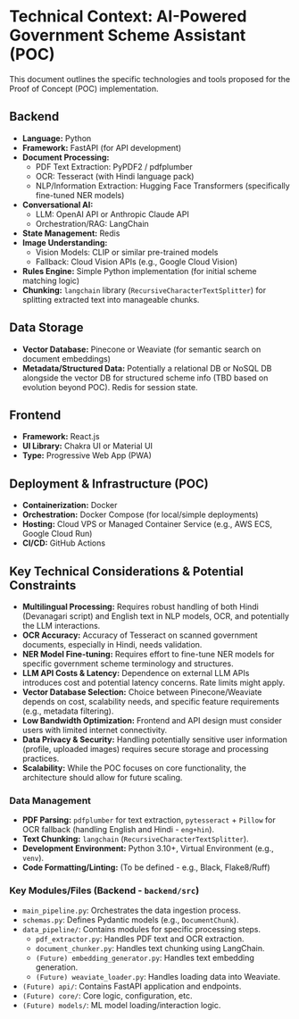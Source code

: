 # Technical Context: AI-Powered Government Scheme Assistant (POC)

This document outlines the specific technologies and tools proposed for the Proof of Concept (POC) implementation.

## Backend

*   **Language:** Python
*   **Framework:** FastAPI (for API development)
*   **Document Processing:**
    *   PDF Text Extraction: PyPDF2 / pdfplumber
    *   OCR: Tesseract (with Hindi language pack)
    *   NLP/Information Extraction: Hugging Face Transformers (specifically fine-tuned NER models)
*   **Conversational AI:**
    *   LLM: OpenAI API or Anthropic Claude API
    *   Orchestration/RAG: LangChain
*   **State Management:** Redis
*   **Image Understanding:**
    *   Vision Models: CLIP or similar pre-trained models
    *   Fallback: Cloud Vision APIs (e.g., Google Cloud Vision)
*   **Rules Engine:** Simple Python implementation (for initial scheme matching logic)
*   **Chunking:** `langchain` library (`RecursiveCharacterTextSplitter`) for splitting extracted text into manageable chunks.

## Data Storage

*   **Vector Database:** Pinecone or Weaviate (for semantic search on document embeddings)
*   **Metadata/Structured Data:** Potentially a relational DB or NoSQL DB alongside the vector DB for structured scheme info (TBD based on evolution beyond POC). Redis for session state.

## Frontend

*   **Framework:** React.js
*   **UI Library:** Chakra UI or Material UI
*   **Type:** Progressive Web App (PWA)

## Deployment & Infrastructure (POC)

*   **Containerization:** Docker
*   **Orchestration:** Docker Compose (for local/simple deployments)
*   **Hosting:** Cloud VPS or Managed Container Service (e.g., AWS ECS, Google Cloud Run)
*   **CI/CD:** GitHub Actions

## Key Technical Considerations & Potential Constraints

*   **Multilingual Processing:** Requires robust handling of both Hindi (Devanagari script) and English text in NLP models, OCR, and potentially the LLM interactions.
*   **OCR Accuracy:** Accuracy of Tesseract on scanned government documents, especially in Hindi, needs validation.
*   **NER Model Fine-tuning:** Requires effort to fine-tune NER models for specific government scheme terminology and structures.
*   **LLM API Costs & Latency:** Dependence on external LLM APIs introduces cost and potential latency concerns. Rate limits might apply.
*   **Vector Database Selection:** Choice between Pinecone/Weaviate depends on cost, scalability needs, and specific feature requirements (e.g., metadata filtering).
*   **Low Bandwidth Optimization:** Frontend and API design must consider users with limited internet connectivity.
*   **Data Privacy & Security:** Handling potentially sensitive user information (profile, uploaded images) requires secure storage and processing practices.
*   **Scalability:** While the POC focuses on core functionality, the architecture should allow for future scaling.

### Data Management

*   **PDF Parsing:** `pdfplumber` for text extraction, `pytesseract` + `Pillow` for OCR fallback (handling English and Hindi - `eng+hin`).
*   **Text Chunking:** `langchain` (`RecursiveCharacterTextSplitter`).
*   **Development Environment:** Python 3.10+, Virtual Environment (e.g., `venv`).
*   **Code Formatting/Linting:** (To be defined - e.g., Black, Flake8/Ruff)

### Key Modules/Files (Backend - `backend/src`)

*   `main_pipeline.py`: Orchestrates the data ingestion process.
*   `schemas.py`: Defines Pydantic models (e.g., `DocumentChunk`).
*   `data_pipeline/`: Contains modules for specific processing steps.
    *   `pdf_extractor.py`: Handles PDF text and OCR extraction.
    *   `document_chunker.py`: Handles text chunking using LangChain.
    *   `(Future) embedding_generator.py`: Handles text embedding generation.
    *   `(Future) weaviate_loader.py`: Handles loading data into Weaviate.
*   `(Future) api/`: Contains FastAPI application and endpoints.
*   `(Future) core/`: Core logic, configuration, etc.
*   `(Future) models/`: ML model loading/interaction logic.
